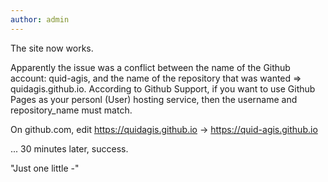```yaml
---
author: admin
---
```


The site now works.

Apparently the issue was a conflict between the name of the Github account: quid-agis, and the name of 
the repository that was wanted => quidagis.github.io. According to Github Support, if you want to use 
Github Pages as your personl (User) hosting service, then the username and repository_name must match.

On github.com, edit https://quidagis.github.io -> https://quid-agis.github.io

... 30 minutes later, success.

"Just one little -"

